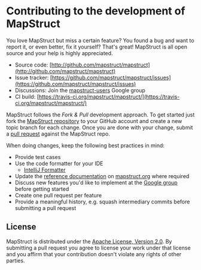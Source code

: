 # Contributing to the development of MapStruct

You love MapStruct but miss a certain feature? You found a bug and want to report it, or even better, fix it yourself? That's great! MapStruct is all open source and your help is highly appreciated.

* Source code: [http://github.com/mapstruct/mapstruct](http://github.com/mapstruct/mapstruct)
* Issue tracker: [https://github.com/mapstruct/mapstruct/issues](https://github.com/mapstruct/mapstruct/issues)
* Discussions: Join the [mapstruct-users](https://groups.google.com/forum/?fromgroups#!forum/mapstruct-users) Google group
* CI build: [https://travis-ci.org/mapstruct/mapstruct/](https://travis-ci.org/mapstruct/mapstruct/)

MapStruct follows the _Fork & Pull_ development approach. To get started just fork the [MapStruct repository](http://github.com/mapstruct/mapstruct) to your GitHub account and create a new topic branch for each change. Once you are done with your change, submit a [pull request](https://help.github.com/articles/using-pull-requests) against the MapStruct repo.

When doing changes, keep the following best practices in mind:

* Provide test cases
* Use the code formatter for your IDE
  * [IntelliJ Formatter](https://github.com/mapstruct/mapstruct/blob/master/etc/mapstruct.xml)
* Update the [reference documentation](mapstruct.org/documentation) on [mapstruct.org](mapstruct.org) where required
* Discuss new features you'd like to implement at the [Google group](https://groups.google.com/forum/?fromgroups#!forum/mapstruct-users) before getting started
* Create one pull request per feature
* Provide a meaningful history, e.g. squash intermediary commits before submitting a pull request

## License

MapStruct is distributed under the [Apache License, Version 2.0](http://www.apache.org/licenses/LICENSE-2.0.html). By submitting a pull request you agree to license your work under that license and you affirm that your contribution doesn't violate any rights of other parties.
